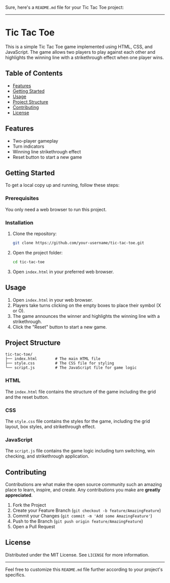 Sure, here's a `README.md` file for your Tic Tac Toe project:

---

# Tic Tac Toe

This is a simple Tic Tac Toe game implemented using HTML, CSS, and JavaScript. The game allows two players to play against each other and highlights the winning line with a strikethrough effect when one player wins.

## Table of Contents

- [Features](#features)
- [Getting Started](#getting-started)
- [Usage](#usage)
- [Project Structure](#project-structure)
- [Contributing](#contributing)
- [License](#license)

## Features

- Two-player gameplay
- Turn indicators
- Winning line strikethrough effect
- Reset button to start a new game

## Getting Started

To get a local copy up and running, follow these steps:

### Prerequisites

You only need a web browser to run this project.

### Installation

1. Clone the repository:
    ```bash
    git clone https://github.com/your-username/tic-tac-toe.git
    ```
2. Open the project folder:
    ```bash
    cd tic-tac-toe
    ```
3. Open `index.html` in your preferred web browser.

## Usage

1. Open `index.html` in your web browser.
2. Players take turns clicking on the empty boxes to place their symbol (X or O).
3. The game announces the winner and highlights the winning line with a strikethrough.
4. Click the "Reset" button to start a new game.

## Project Structure

```
tic-tac-toe/
├── index.html        # The main HTML file
├── style.css         # The CSS file for styling
└── script.js         # The JavaScript file for game logic
```

### HTML

The `index.html` file contains the structure of the game including the grid and the reset button.

### CSS

The `style.css` file contains the styles for the game, including the grid layout, box styles, and strikethrough effect.

### JavaScript

The `script.js` file contains the game logic including turn switching, win checking, and strikethrough application.

## Contributing

Contributions are what make the open source community such an amazing place to learn, inspire, and create. Any contributions you make are **greatly appreciated**.

1. Fork the Project
2. Create your Feature Branch (`git checkout -b feature/AmazingFeature`)
3. Commit your Changes (`git commit -m 'Add some AmazingFeature'`)
4. Push to the Branch (`git push origin feature/AmazingFeature`)
5. Open a Pull Request

## License

Distributed under the MIT License. See `LICENSE` for more information.

---

Feel free to customize this `README.md` file further according to your project's specifics.